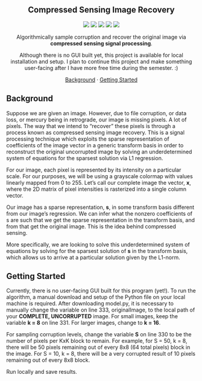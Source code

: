 <div align="center">
    <h2>Compressed Sensing Image Recovery</h2>
    <p>
        <img src="https://img.shields.io/badge/python-3670A0?style=for-the-badge&logo=python&logoColor=ffdd54" />
        <img src="https://img.shields.io/badge/Matplotlib-%23ffffff.svg?style=for-the-badge&logo=Matplotlib&logoColor=black" />
        <img src="https://img.shields.io/badge/numpy-%23013243.svg?style=for-the-badge&logo=numpy&logoColor=white" />
        <img src="https://img.shields.io/badge/SciPy-%230C55A5.svg?style=for-the-badge&logo=scipy&logoColor=%white" />
        <img src="https://img.shields.io/badge/scikit--learn-%23F7931E.svg?style=for-the-badge&logo=scikit-learn&logoColor=white" />
    </p>
    <p>
        Algorithmically sample corruption and recover the original image via <b>compressed sensing signal processing</b>.
    <p>
        Although there is no GUI built yet, this project is available for local installation and setup. I plan to continue this project and make something user-facing after I have more free time during the semester. :)
    </p>
    <p>
        <a href="[background](https://github.com/elliothha/Compressed-Sensing-Image-Recovery#background)">Background</a> · <a href="[getting-started](https://github.com/elliothha/Compressed-Sensing-Image-Recovery#getting-started)">Getting Started</a>
    </p>
</div>

<div>
    <h2 id="background">Background</h2>
    <p>
        Suppose we are given an image. ​However, due to file corruption, or data loss, or mercury being in retrograde, our image is missing
pixels. A lot of pixels. The way that we intend to “recover” these pixels is through a process known as
compressed sensing image recovery. This is a signal processing technique which exploits the sparse
representation of coefficients of the image vector in a generic transform basis in order to reconstruct
the original uncorrupted image by solving an underdetermined system of equations for the sparsest
solution via L1 regression.
    </p>
    <p>
        For our 
image, each pixel is represented by its intensity on a particular scale. For our purposes, we will be
using a grayscale colormap with values linearly mapped from 0 to 255. Let’s call our complete image the
vector, <b>x</b>, where the 2D matrix of pixel intensities is rasterized into a single column vector.
    </p>
    <p>
        Our image has a sparse representation, <b>s</b>, in some transform basis different from our image’s
regression. We can infer
what the nonzero coefficients of s are such that we get the sparse representation in the transform basis,
and from that get the original image. This is the idea behind compressed sensing.
    </p>
    <p>
        More specifically, we are looking to solve this underdetermined system of equations by solving
for the sparsest solution of <b>s</b> in the transform basis, which allows us to arrive at a particular solution given by the L1-norm.
    </p>
</div>

<div>
    <h2 id="getting-started">Getting Started</h2>
    <p>
        Currently, there is no user-facing GUI built for this program (yet!). To run the algorithm, a manual download and setup of the Python file on your local machine is required. After downloading model.py, it is necessary to manually change the variable on line 333, originalImage, to the local path of your <b>COMPLETE, UNCORRUPTED</b> image. For small images, keep the variable <b>k = 8</b> on line 331. For larger images, change to <b>k = 16</b>.  
    </p>
    <p>
        For sampling corruption levels, change the variable <b>S</b> on line 330 to be the number of pixels per KxK block to remain. For example, for S = 50, k = 8, there will be 50 pixels remaining out of every 8x8 (64 total pixels) block in the image. For S = 10, k = 8, there will be a very corrupted result of 10 pixels remaining out of every 8x8 block.
    </p>
    <p>
        Run locally and save results.
    </p>
</div>
